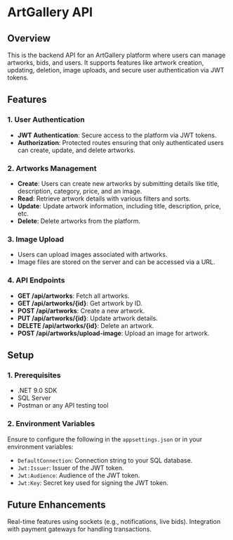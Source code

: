# ArtGallery API

## Overview
This is the backend API for an ArtGallery platform where users can manage artworks, bids, and users. It supports features like artwork creation, updating, deletion, image uploads, and secure user authentication via JWT tokens.

## Features

### **1. User Authentication**
- **JWT Authentication**: Secure access to the platform via JWT tokens.
- **Authorization**: Protected routes ensuring that only authenticated users can create, update, and delete artworks.

### **2. Artworks Management**
- **Create**: Users can create new artworks by submitting details like title, description, category, price, and an image.
- **Read**: Retrieve artwork details with various filters and sorts.
- **Update**: Update artwork information, including title, description, price, etc.
- **Delete**: Delete artworks from the platform.

### **3. Image Upload**
- Users can upload images associated with artworks.
- Image files are stored on the server and can be accessed via a URL.

### **4. API Endpoints**
- **GET /api/artworks**: Fetch all artworks.
- **GET /api/artworks/{id}**: Get artwork by ID.
- **POST /api/artworks**: Create a new artwork.
- **PUT /api/artworks/{id}**: Update artwork details.
- **DELETE /api/artworks/{id}**: Delete an artwork.
- **POST /api/artworks/upload-image**: Upload an image for artwork.

## Setup

### **1. Prerequisites**
- .NET 9.0 SDK
- SQL Server
- Postman or any API testing tool

### **2. Environment Variables**
Ensure to configure the following in the `appsettings.json` or in your environment variables:
- `DefaultConnection`: Connection string to your SQL database.
- `Jwt:Issuer`: Issuer of the JWT token.
- `Jwt:Audience`: Audience of the JWT token.
- `Jwt:Key`: Secret key used for signing the JWT token.

## Future Enhancements
Real-time features using sockets (e.g., notifications, live bids).
Integration with payment gateways for handling transactions.

